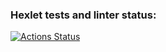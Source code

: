 ### Hexlet tests and linter status:
[![Actions Status](https://github.com/execto/backend-project-lvl1/workflows/hexlet-check/badge.svg)](https://github.com/execto/backend-project-lvl1/actions)